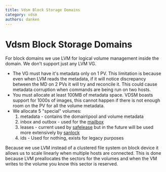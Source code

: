 ```yaml
---
title: Vdsm Block Storage Domains
category: vdsm
authors: danken
---
```


# Vdsm Block Storage Domains

For block domains we use LVM for logical volume management inside the domain. We don't support just any LVM VG.

*   The VG must have it's metadata only on 1 PV. This limitation is because even when LVM reads the metadata, if it will notice discrepancy between the MD on 2 PVs it will try and reconcile it. This could cause metadata corruption when commands are being run on two hosts.
*   You must allocate at least 100MB of metadata space. VDSM boasts support for 1000s of images, this cannot happen if there is not enough room on the PV for all the volume metadata.
*   We allocate 5 "special" volumes:
    1.  metadata - contains the domain\\pool and volume metadata
    2.  inbox and outbox - used for the [mailbox](mailbox)
    3.  leases - current used by [safelease](/develop/developer-guide/vdsm/safelease/) but in the future will be used more extensively by [sanlock](/develop/developer-guide/vdsm/sanlock/)
    4.  ids - Used for nothing, exists for legacy purposes

Because we use LVM instead of a clustered file system on block device it allows us to scale linearly when multiple hosts are connected. This is done because LVM preallocates the sectors for the volumes and when the VM writes to the volume you know this sector is reserved.

